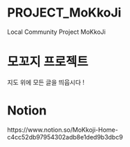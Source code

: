 # PROJECT_MoKkoJi
Local Community Project MoKkoJi
<h1>모꼬지 프로젝트</h1>
<p>지도 위에 모든 글을 띄웁시다 !</p>
<h1>Notion</h1>
https://www.notion.so/MoKkoji-Home-c4cc52db97954302adb8e1ded9b3dbc9
